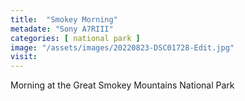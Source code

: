```yaml
---
title:  "Smokey Morning"
metadate: "Sony A7RIII"
categories: [ national park ]
image: "/assets/images/20220823-DSC01728-Edit.jpg"
visit: 
---
```

Morning at the Great Smokey Mountains National Park